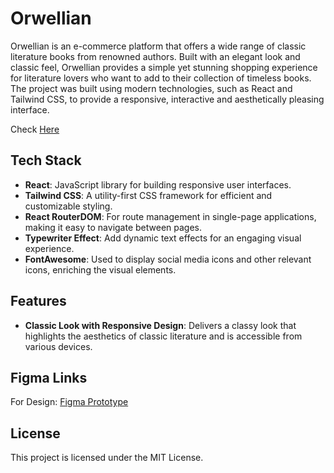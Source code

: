 # Orwellian

Orwellian is an e-commerce platform that offers a wide range of classic literature books from renowned authors. Built with an elegant look and classic feel, Orwellian provides a simple yet stunning shopping experience for literature lovers who want to add to their collection of timeless books. The project was built using modern technologies, such as React and Tailwind CSS, to provide a responsive, interactive and aesthetically pleasing interface.

Check [Here](https://orwellian.vercel.app/)

## Tech Stack

- **React**: JavaScript library for building responsive user interfaces.
- **Tailwind CSS**: A utility-first CSS framework for efficient and customizable styling.
- **React RouterDOM**: For route management in single-page applications, making it easy to navigate between pages.
- **Typewriter Effect**: Add dynamic text effects for an engaging visual experience.
- **FontAwesome**: Used to display social media icons and other relevant icons, enriching the visual elements.

## Features

- **Classic Look with Responsive Design**: Delivers a classy look that highlights the aesthetics of classic literature and is accessible from various devices.

## Figma Links

For Design: [Figma Prototype](https://www.figma.com/design/aH9p02cyYQPp2izD21f2Ur/Orwellian?m=auto&t=WPRguc8RBJzi08ZM-6)

## License

This project is licensed under the MIT License.
